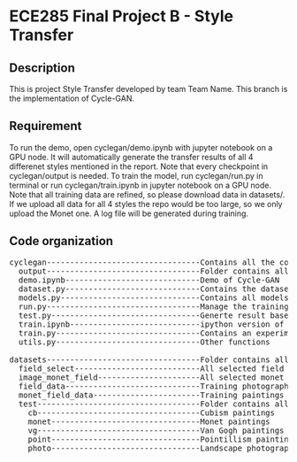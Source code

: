 # ECE285 Final Project B - Style Transfer
## Description
This is project Style Transfer developed by team Team Name. This branch is the implementation of Cycle-GAN.

## Requirement
To run the demo, open cyclegan/demo.ipynb with jupyter notebook on a GPU node. It will automatically generate the transfer results of all 4 differenet styles mentioned in the report. Note that every checkpoint in cyclegan/output is needed.
To train the model, run cyclegan/run.py in terminal or run cyclegan/train.ipynb in jupyter notebook on a GPU node. Note that all training data are refined, so please download data in datasets/. If we upload all data for all 4 styles the repo would be too large, so we only upload the Monet one. A log file will be generated during training.

## Code organization
<pre>
cyclegan---------------------------------Contains all the codes.
  output---------------------------------Folder contains all pretrained models and generated output images.
  demo.ipynb-----------------------------Demo of Cycle-GAN 
  dataset.py-----------------------------Contains the dataset function
  models.py------------------------------Contains all models
  run.py---------------------------------Manage the training
  test.py--------------------------------Generte result based on saved checkpoints 
  train.ipynb----------------------------ipython version of run.py
  train.py-------------------------------Contains an experiment class
  utils.py-------------------------------Other functions
  
datasets---------------------------------Folder contains all the datasets
  field_select---------------------------All selected field photographs
  image_monet_field----------------------All selected monet paintings
  field_data-----------------------------Training photographs list
  monet_field_data-----------------------Training paintings list
  test-----------------------------------Folder contains all testing data
    cb-----------------------------------Cubism paintings
    monet--------------------------------Monet paintings
    vg-----------------------------------Van Gogh paintings
    point--------------------------------Pointillism paintings
    photo--------------------------------Landscape photographs
</pre>
                              
